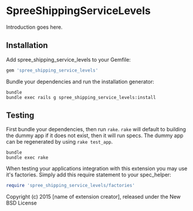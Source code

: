 SpreeShippingServiceLevels
==========================

Introduction goes here.

Installation
------------

Add spree_shipping_service_levels to your Gemfile:

```ruby
gem 'spree_shipping_service_levels'
```

Bundle your dependencies and run the installation generator:

```shell
bundle
bundle exec rails g spree_shipping_service_levels:install
```

Testing
-------

First bundle your dependencies, then run `rake`. `rake` will default to building the dummy app if it does not exist, then it will run specs. The dummy app can be regenerated by using `rake test_app`.

```shell
bundle
bundle exec rake
```

When testing your applications integration with this extension you may use it's factories.
Simply add this require statement to your spec_helper:

```ruby
require 'spree_shipping_service_levels/factories'
```

Copyright (c) 2015 [name of extension creator], released under the New BSD License
